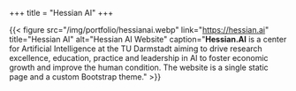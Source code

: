 +++
title = "Hessian AI"
+++

{{< figure src="/img/portfolio/hessianai.webp" link="https://hessian.ai" title="Hessian AI" alt="Hessian AI Website" caption="**Hessian.AI** is a center for Artificial Intelligence at the TU Darmstadt aiming to drive research excellence, education, practice and leadership in AI to foster economic growth and improve the human condition. The website is a single static page and a custom Bootstrap theme." >}}
